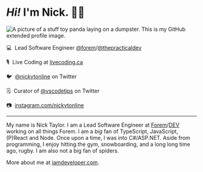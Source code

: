 # <em>Hi!</em> I'm Nick. 👋🏻

![A picture of a stuff toy panda laying on a dumpster. This is my GitHub extended profile image.](https://res.cloudinary.com/nickytonline/image/upload/w_1280,h_669,c_fill,q_auto,f_auto/w_860,c_fit,co_rgb:ffffff,g_south_west,x_30,y_280,l_text:roboto_64_bold:Not%20a%20real%20panda/w_860,c_fit,co_rgb:ffffff/social)


💻&nbsp;&nbsp;Lead Software Engineer [@forem](https://github.com/forem)/[@thepracticaldev](https://github.com/thepracticaldev)

🎙️&nbsp;&nbsp;Live Coding at [livecoding.ca](https://livecoding.ca)

🐦&nbsp;&nbsp;[@nickytonline](https://twitter.com/nickytonline) on Twitter

🗒️&nbsp;&nbsp;Curator of [@vscodetips](https://twitter.com/vscodetips) on Twitter

📷&nbsp;&nbsp;[instagram.com/nickytonline](https://instagram.com/nickytonline)

<hr />

My name is Nick Taylor. I am a Lead Software Engineer at [Forem](https://www.forem.com/)/[DEV](https://dev.to) working on all things Forem. I am a <em>big</em> fan of TypeScript, JavaScript, (P)React and Node. Once upon a time, I was into C#/ASP.NET. Aside from programming, I enjoy hitting the gym, snowboarding, and a long long time ago, rugby. I am also not a big fan of spiders.

More about me at [iamdeveloper.com](https://iamdeveloper.com).
